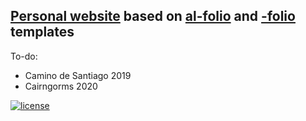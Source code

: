 ## [Personal website](http://alvarop.me) based on [al-folio](https://github.com/alshedivat/al-folio) and [-folio](https://github.com/bogoli/-folio) templates

To-do:
* Camino de Santiago 2019
* Cairngorms 2020

[![license](https://img.shields.io/github/license/mashape/apistatus.svg?maxAge=2592000)](https://github.com/alshedivat/al-folio/blob/master/LICENSE)
